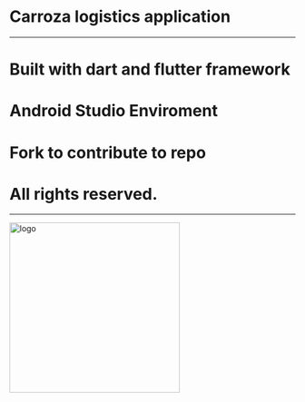 # Carroza logistics application
***
# Built with dart and flutter framework
# Android Studio Enviroment
# Fork to contribute to repo

# All rights reserved.
***
<img src="https://user-images.githubusercontent.com/67131590/173199694-b96505ce-3ae1-4451-bf1d-75c886df7a10.jpeg" alt="logo" style="height: 300px">
